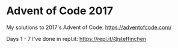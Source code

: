 # Advent of Code 2017

My solutions to 2017's Advent of Code: https://adventofcode.com/

Days 1 - 7 I've done in repl.it: https://repl.it/@steffinchen
